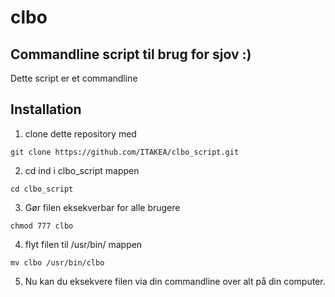 # clbo
## Commandline script til brug for sjov :)

Dette script er et commandline 

## Installation


1. clone dette repository med     

```
git clone https://github.com/ITAKEA/clbo_script.git
```

2. cd ind i clbo_script mappen    

```
cd clbo_script
```

3. Gør filen eksekverbar for alle brugere    

```
chmod 777 clbo
```

4. flyt filen til /usr/bin/ mappen    

```
mv clbo /usr/bin/clbo
```

5. Nu kan du eksekvere filen via din commandline over alt på din computer.
